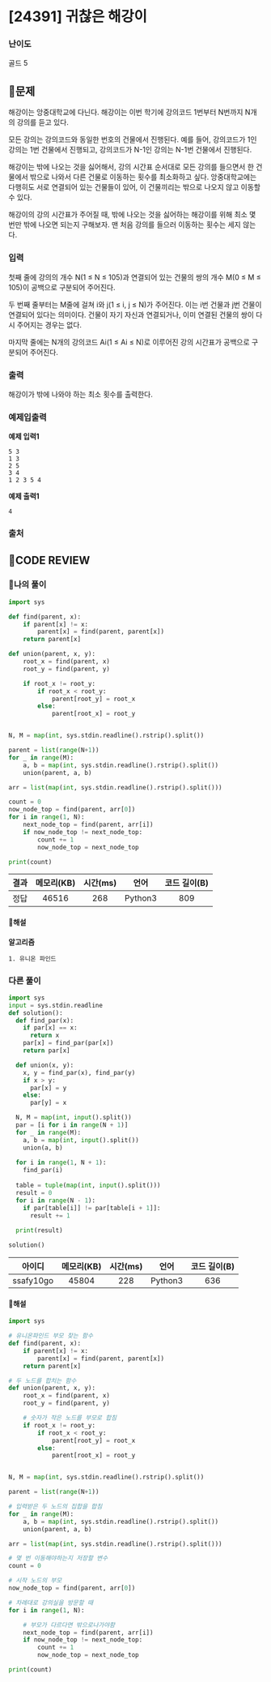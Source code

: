 # [24391] 귀찮은 해강이

### **난이도**
골드 5
## **📝문제**
해강이는 앙중대학교에 다닌다. 해강이는 이번 학기에 강의코드 1번부터 N번까지 N개의 강의를 듣고 있다.

모든 강의는 강의코드와 동일한 번호의 건물에서 진행된다. 예를 들어, 강의코드가 1인 강의는 1번 건물에서 진행되고, 강의코드가 N-1인 강의는 N-1번 건물에서 진행된다.

해강이는 밖에 나오는 것을 싫어해서, 강의 시간표 순서대로 모든 강의를 들으면서 한 건물에서 밖으로 나와서 다른 건물로 이동하는 횟수를 최소화하고 싶다. 앙중대학교에는 다행히도 서로 연결되어 있는 건물들이 있어, 이 건물끼리는 밖으로 나오지 않고 이동할 수 있다.

해강이의 강의 시간표가 주어질 때, 밖에 나오는 것을 싫어하는 해강이를 위해 최소 몇 번만 밖에 나오면 되는지 구해보자. 맨 처음 강의를 들으러 이동하는 횟수는 세지 않는다.
### **입력**
첫째 줄에 강의의 개수 N(1 ≤ N ≤ 105)과 연결되어 있는 건물의 쌍의 개수 M(0 ≤ M ≤ 105)이 공백으로 구분되어 주어진다.

두 번째 줄부터는 M줄에 걸쳐 i와 j(1 ≤ i, j ≤ N)가 주어진다. 이는 i번 건물과 j번 건물이 연결되어 있다는 의미이다. 건물이 자기 자신과 연결되거나, 이미 연결된 건물의 쌍이 다시 주어지는 경우는 없다.

마지막 줄에는 N개의 강의코드 Ai(1 ≤ Ai ≤ N)로 이루어진 강의 시간표가 공백으로 구분되어 주어진다.
### **출력**
해강이가 밖에 나와야 하는 최소 횟수를 출력한다.
### **예제입출력**

**예제 입력1**

```
5 3
1 3
2 5
3 4
1 2 3 5 4
```

**예제 출력1**

```
4
```

### **출처**

## **🧐CODE REVIEW**

### **🧾나의 풀이**

```python
import sys

def find(parent, x):
    if parent[x] != x:
        parent[x] = find(parent, parent[x])
    return parent[x]

def union(parent, x, y):
    root_x = find(parent, x)
    root_y = find(parent, y)

    if root_x != root_y:
        if root_x < root_y:
            parent[root_y] = root_x
        else:
            parent[root_x] = root_y


N, M = map(int, sys.stdin.readline().rstrip().split())

parent = list(range(N+1))
for _ in range(M):
    a, b = map(int, sys.stdin.readline().rstrip().split())
    union(parent, a, b)

arr = list(map(int, sys.stdin.readline().rstrip().split()))

count = 0
now_node_top = find(parent, arr[0])
for i in range(1, N):
    next_node_top = find(parent, arr[i])
    if now_node_top != next_node_top:
        count += 1
        now_node_top = next_node_top

print(count)
```

결과	| 메모리(KB) |	시간(ms) |	언어 |	코드 길이(B)
:----:|:-----:|:-----:|:-----:|:--------:
정답|46516|268|Python3|809
#### **📝해설**

**알고리즘**
```
1. 유니온 파인드
```

### **다른 풀이**

```python
import sys
input = sys.stdin.readline
def solution():
  def find_par(x):
    if par[x] == x:
      return x
    par[x] = find_par(par[x])
    return par[x]

  def union(x, y):
    x, y = find_par(x), find_par(y)
    if x > y:
      par[x] = y
    else:
      par[y] = x

  N, M = map(int, input().split())
  par = [i for i in range(N + 1)]
  for _ in range(M):
    a, b = map(int, input().split())
    union(a, b)
  
  for i in range(1, N + 1):
    find_par(i)
  
  table = tuple(map(int, input().split()))
  result = 0
  for i in range(N - 1):
    if par[table[i]] != par[table[i + 1]]:
      result += 1
  
  print(result)

solution()
```

아이디 | 메모리(KB) |	시간(ms) |	언어 |	코드 길이(B) 
:-----:|:-----:|:-----:|:----:|:--------:
ssafy10go|45804|228|Python3|636
#### **📝해설**

```python
import sys

# 유니온파인드 부모 찾는 함수
def find(parent, x):
    if parent[x] != x:
        parent[x] = find(parent, parent[x])
    return parent[x]

# 두 노드를 합치는 함수
def union(parent, x, y):
    root_x = find(parent, x)
    root_y = find(parent, y)

    # 숫자가 작은 노드를 부모로 합침
    if root_x != root_y:
        if root_x < root_y:
            parent[root_y] = root_x
        else:
            parent[root_x] = root_y


N, M = map(int, sys.stdin.readline().rstrip().split())

parent = list(range(N+1))

# 입력받은 두 노드의 집합을 합침
for _ in range(M):
    a, b = map(int, sys.stdin.readline().rstrip().split())
    union(parent, a, b)

arr = list(map(int, sys.stdin.readline().rstrip().split()))

# 몇 번 이동해야하는지 저장할 변수
count = 0

# 시작 노드의 부모
now_node_top = find(parent, arr[0])

# 차례대로 강의실을 방문할 때
for i in range(1, N):

    # 부모가 다르다면 밖으로나가야함
    next_node_top = find(parent, arr[i])
    if now_node_top != next_node_top:
        count += 1
        now_node_top = next_node_top

print(count)
```